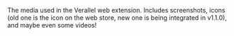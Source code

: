 The media used in the Verallel web extension. Includes screenshots, icons (old one is the icon on the web store, new one is being integrated in v1.1.0), and maybe even some videos!
